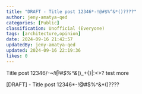 ```yaml
---
title: "DRAFT - Title post 12346*-!@#$%^&*()????"
author: jeny-amatya-qed
categories: [Public]
classification: Unofficial (Everyone)
tags: [architecture,opinion]
date: 2024-09-16 21:42:57 
updatedBy: jeny-amatya-qed
updated: 2024-09-16 22:19:36 
likes: 0
---
```


Title post 12346/*-~!@#$%^&*()_+{}|:<>? test more


[DRAFT] - Title post 12346*-!@#$%^&*()????